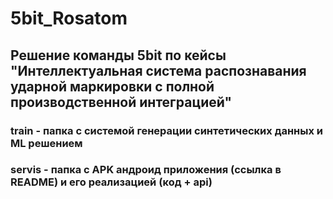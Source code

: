 # 5bit_Rosatom

## Решение команды 5bit по кейсы "Интеллектуальная система распознавания ударной маркировки с полной производственной интеграцией"

### train - папка с системой генерации синтетических данных и ML решением

### servis - папка с  APK андроид приложения (ссылка в README) и его реализацией (код + api)
